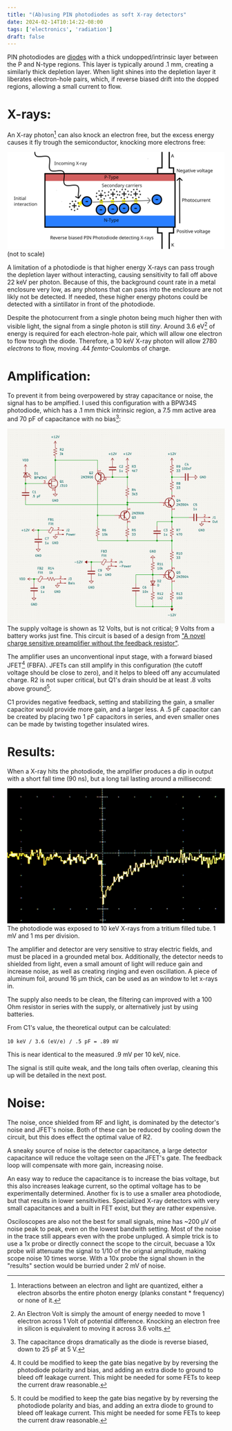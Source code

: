```yaml
---
title: "(Ab)using PIN photodiodes as soft X-ray detectors"
date: 2024-02-14T10:14:22-08:00
tags: ['electronics', 'radiation']
draft: false
---
```


<!-- Diode -->
PIN photodiodes are [diodes](https://en.wikipedia.org/wiki/P%E2%80%93n_junction) with a thick undopped/intrinsic layer between the P and N-type regions.
This layer is typically around .1 mm, creating a similarly thick depletion layer.
When light shines into the depletion layer it liberates electron-hole pairs, which, if reverse biased drift into the dopped regions, allowing a small current to flow.

# X-rays:

<!-- X ray interaction -->

An X-ray photon[^photon] can also knock an electron free, but the excess energy causes it fly trough the semiconductor, knocking more electrons free: 

![](diode.png)
(not to scale)

<!-- Energy limit -->

A limitation of a photodiode is that higher energy X-rays can pass trough the depletion layer without interacting, causing sensitivity to fall off above 22 keV per photon.
Because of this, the background count rate in a metal enclosure very low, as any photons that can pass into the enclosure are not likly not be detected.
If needed, these higher energy photons could be detected with a sintillator in front of the photodiode.

<!-- Need for gain --->

Despite the photocurrent from a single photon being much higher then with visible light, the signal from a single photon is still *tiny*.
Around 3.6 eV[^ev] of energy is required for each electron-hole pair, which will allow one electron to flow trough the diode.
Therefore, a 10 keV X-ray photon will allow 2780 *electrons* to flow, moving .44 *femto*-Coulombs of charge.

# Amplification:

<!-- Preamp -->

To prevent it from being overpowered by stray capacitance or noise, the signal has to be amplfied.
I used this configuration with a BPW34S photodiode, which has a .1 mm thick intrinsic region, a 7.5 mm active area and 70 pF of capacitance with no bias[^diodecap]:

![A preamp for a photodiode](preamp.png)
The supply voltage is shown as 12 Volts, but is not critical; 9 Volts from a battery works just fine.
This circuit is based of a design from ["A novel charge sensitive preamplifier without the feedback resistor"](https://doi.org/10.1016/0168-9002(93)90334-E).

The amplifier uses an unconventional input stage, with a forward biased JFET[^fet] (FBFA).
JFETs can still amplify in this configuration (the cutoff voltage should be close to zero), and it helps to bleed off any accumulated charge.
R2 is not super critical, but Q1's drain should be at least .8 volts above ground[^fet].
<!--Q2 and Q3 form an amplfier, with Q2 in a common base configuration, and Q3 in common emitter.
Feedback trough R3, R4 and C2 keeps the ampiflier correctly biased, allowing it to keep operating as the FET's drain voltage/current difts.
Q5 is a constant current sink, which together with Q4 buffer the output.
-->

C1 provides negative feedback, setting and stabilizing the gain, a smaller capacitor would provide more gain, and a larger less.
A .5 pF capacitor can be created by placing two 1 pF capacitors in series, and even smaller ones can be made by twisting together insulated wires.

# Results:

<!-- Results -->

When a X-ray hits the photodiode, the amplifier produces a dip in output with a short fall time (90 ns), but a long tail lasting around a millisecond:

![Oscilloscope trace showing a 900 uV voltage drop from a 10 keV x-ray](trace.jpg)
The photodiode was exposed to 10 keV X-rays from a tritium filled tube. 1 mV and 1 ms per division.

The amplifier and detector are very sensitive to stray electric fields, and must be placed in a grounded metal box.
Additionally, the detector needs to shielded from light, even a small amount of light will reduce gain and increase noise, as well as creating ringing and even oscillation.
A piece of aluminum foil, around 16 μm thick, can be used as an window to let x-rays in.

The supply also needs to be clean, the filtering can improved with a 100 Ohm resistor in series with the supply, or alternatively just by using batteries.

From C1's value, the theoretical output can be calculated: 

`10 keV / 3.6 (eV/e) / .5 pF = .89 mV`

This is near identical to the measured .9 mV per 10 keV, nice.

The signal is still quite weak, and the long tails often overlap, cleaning this up will be detailed in the next post.

# Noise:

The noise, once shielded from RF and light, is dominated by the detector's noise and JFET's noise.
Both of these can be reduced by cooling down the circuit, but this does effect the optimal value of R2.

A sneaky source of noise is the detector capacitance, a large detector capacitance will reduce the voltage seen on the JFET's gate.
The feedback loop will compensate with more gain, increasing noise.

An easy way to reduce the capacitance is to increase the bias voltage, but this also increases leakage current, so the optimal voltage has to be experimentally determined.
Another fix is to use a smaller area photodiode, but that results in lower sensitivities.
Specialized X-ray detectors with very small capacitances and a built in FET exist, but they are rather expensive.

Osciloscopes are also not the best for small signals, mine has ~200 μV of noise peak to peak, even on the lowest bandwith setting.
Most of the noise in the trace still appears even with the probe unpluged.
A simple trick is to use a 1x probe or directly connect the scope to the circuit, becuase a 10x probe will attenuate the signal to 1/10 of the orignal amplitude, making scope noise 10 times worse.
With a 10x probe the signal shown in the "results" section would be burried under 2 mV of noise.

[^photon]: Interactions between an electron and light are quantized, either a electron absorbs the entire photon energy (planks constant \* frequency) or none of it.
[^ev]: An Electron Volt is simply the amount of energy needed to move 1 electron across 1 Volt of potential difference. Knocking an electron free in silicon is equivalent to moving it across 3.6 volts.
[^diodecap]: The capacitance drops dramatically as the diode is reverse biased, down to 25 pF at 5 V.
[^fet]: 
	It could be modified to keep the gate bias negative by by reversing the photodiode polarity and bias, and adding an extra diode to ground to bleed off leakage current. 
	This might be needed for some FETs to keep the current draw reasonable.
